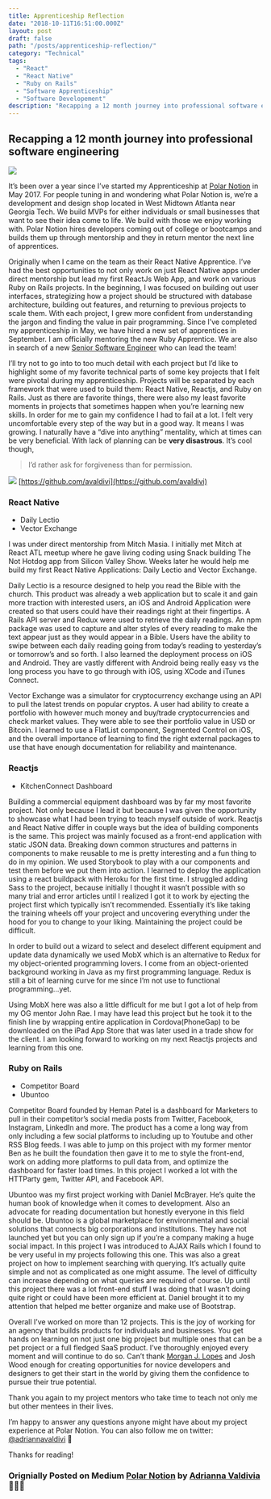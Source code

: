 ```yaml
---
title: Apprenticeship Reflection
date: "2018-10-11T16:51:00.000Z"
layout: post
draft: false
path: "/posts/apprenticeship-reflection/"
category: "Technical"
tags:
  - "React"
  - "React Native"
  - "Ruby on Rails"
  - "Software Apprenticeship"
  - "Software Developement"
description: "Recapping a 12 month journey into professional software engineering as an apprentice while working under the agency PolarNotion"
---
```



## Recapping a 12 month journey into professional software engineering

![](https://cdn-images-1.medium.com/max/2400/1*FK4NlLPuGStidwgrAsrZJg.jpeg)

It’s been over a year since I’ve started my Apprenticeship at [Polar
Notion](http://www.polarnotion.com/) in May 2017. For people tuning in and
wondering what Polar Notion is, we’re a development and design shop located in
West Midtown Atlanta near Georgia Tech. We build MVPs for either individuals or
small businesses that want to see their idea come to life. We build with those
we enjoy working with. Polar Notion hires developers coming out of college or
bootcamps and builds them up through mentorship and they in return mentor the
next line of apprentices.

Originally when I came on the team as their React Native Apprentice. I’ve had
the best opportunities to not only work on just React Native apps under direct
mentorship but lead my first ReactJs Web App, and work on various Ruby on Rails
projects. In the beginning, I was focused on building out user interfaces,
strategizing how a project should be structured with database architecture,
building out features, and returning to previous projects to scale them. With
each project, I grew more confident from understanding the jargon and finding
the value in pair programming. Since I’ve completed my apprenticeship in May, we
have hired a new set of apprentices in September. I am officially mentoring the
new Ruby Apprentice. We are also in search of a new [Senior Software
Engineer](https://medium.com/polar-notion/senior-software-engineer-72d120a8ec2a)
who can lead the team!

I’ll try not to go into to too much detail with each project but I’d like to
highlight some of my favorite technical parts of some key projects that I felt
were pivotal during my apprenticeship. Projects will be separated by each
framework that were used to build them: React Native, Reactjs, and Ruby on
Rails. Just as there are favorite things, there were also my least favorite
moments in projects that sometimes happen when you’re learning new skills. In
order for me to gain my confidence I had to fail at a lot. I felt very
uncomfortable every step of the way but in a good way. It means I was growing. I
naturally have a “dive into anything” mentality, which at times can be very
beneficial. With lack of planning can be **very disastrous**. It’s cool though,

> I’d rather ask for forgiveness than for permission.

![](https://cdn-images-1.medium.com/max/1600/1*5jDlcofAwT15kGJb2cX3mQ.png)
<span class="figcaption_hack">[https://github.com/avaldivi](https://github.com/avaldivi)</span>

### React Native

* Daily Lectio
* Vector Exchange

I was under direct mentorship from Mitch Masia. I initially met Mitch at React
ATL meetup where he gave living coding using Snack building The Not Hotdog app
from Silicon Valley Show. Weeks later he would help me build my first React
Native Applications: Daily Lectio and Vector Exchange.

Daily Lectio is a resource designed to help you read the Bible with the church.
This product was already a web application but to scale it and gain more
traction with interested users, an iOS and Android Application were created so
that users could have their readings right at their fingertips. A Rails API
server and Redux were used to retrieve the daily readings. An npm package was
used to capture and alter styles of every reading to make the text appear just
as they would appear in a Bible. Users have the ability to swipe between each
daily reading going from today’s reading to yesterday’s or tomorrow’s and so
forth. I also learned the deployment process on iOS and Android. They are vastly
different with Android being really easy vs the long process you have to go
through with iOS, using XCode and iTunes Connect.

Vector Exchange was a simulator for cryptocurrency exchange using an API to pull
the latest trends on popular cryptos. A user had ability to create a portfolio
with however much money and buy/trade cryptocurrencies and check market values.
They were able to see their portfolio value in USD or Bitcoin. I learned to use
a FlatList component, Segmented Control on iOS, and the overall importance of
learning to find the right external packages to use that have enough
documentation for reliability and maintenance.

### Reactjs

* KitchenConnect Dashboard

Building a commercial equipment dashboard was by far my most favorite project.
Not only because I lead it but because I was given the opportunity to showcase
what I had been trying to teach myself outside of work. Reactjs and React Native
differ in couple ways but the idea of building components is the same. This
project was mainly focused as a front-end application with static JSON data.
Breaking down common structures and patterns in components to make reusable to
me is pretty interesting and a fun thing to do in my opinion. We used Storybook
to play with a our components and test them before we put them into action. I
learned to deploy the application using a react buildpack with Heroku for the
first time. I struggled adding Sass to the project, because initially I thought
it wasn’t possible with so many trial and error articles until I realized I got
it to work by ejecting the project first which typically isn’t recommended.
Essentially it’s like taking the training wheels off your project and uncovering
everything under the hood for you to change to your liking. Maintaining the
project could be difficult.

In order to build out a wizard to select and deselect different equipment and
update data dynamically we used MobX which is an alternative to Redux for my
object-oriented programming lovers. I come from an object-oriented background
working in Java as my first programming language. Redux is still a bit of
learning curve for me since I’m not use to functional programming…yet.

Using MobX here was also a little difficult for me but I got a lot of help from
my OG mentor John Rae. I may have lead this project but he took it to the finish
line by wrapping entire application in Cordova(PhoneGap) to be downloaded on the
iPad App Store that was later used in a trade show for the client. I am looking
forward to working on my next Reactjs projects and learning from this one.

### Ruby on Rails

* Competitor Board
* Ubuntoo

Competitor Board founded by Heman Patel is a dashboard for Marketers to pull in
their competitor’s social media posts from Twitter, Facebook, Instagram,
LinkedIn and more. The product has a come a long way from only including a few
social platforms to including up to Youtube and other RSS Blog feeds. I was able
to jump on this project with my former mentor Ben as he built the foundation
then gave it to me to style the front-end, work on adding more platforms to pull
data from, and optimize the dashboard for faster load times. In this project I
worked a lot with the HTTParty gem, Twitter API, and Facebook API.

Ubuntoo was my first project working with Daniel McBrayer. He’s quite the human
book of knowledge when it comes to development. Also an advocate for reading
documentation but honestly everyone in this field should be. Ubuntoo is a global
marketplace for environmental and social solutions that connects big
corporations and institutions. They have not launched yet but you can only sign
up if you’re a company making a huge social impact. In this project I was
introduced to AJAX Rails which I found to be very useful in my projects
following this one. This was also a great project on how to implement searching
with querying. It’s actually quite simple and not as complicated as one might
assume. The level of difficulty can increase depending on what queries are
required of course. Up until this project there was a lot front-end stuff I was
doing that I wasn’t doing quite right or could have been more efficient at.
Daniel brought it to my attention that helped me better organize and make use of
Bootstrap.

Overall I’ve worked on more than 12 projects. This is the joy of working for an
agency that builds products for individuals and businesses. You get hands on
learning on not just one big project but multiple ones that can be a pet project
or a full fledged SaaS product. I’ve thoroughly enjoyed every moment and will
continue to do so. Can’t thank [Morgan J.
Lopes](https://medium.com/@MorganJLopes) and Josh Wood enough for creating
opportunities for novice developers and designers to get their start in the
world by giving them the confidence to pursue their true potential.

Thank you again to my project mentors who take time to teach not only me but
other mentees in their lives.

I’m happy to answer any questions anyone might have about my project experience
at Polar Notion. You can also follow me on twitter:
[@adriannavaldivi](https://twitter.com/adriannavaldivi) 💁

Thanks for reading!

### Orignially Posted on Medium [Polar Notion](https://medium.com/polar-notion?source=footer_card) by [Adrianna Valdivia](https://medium.com/@adrianna.valdivia) 👩🏽‍💻



